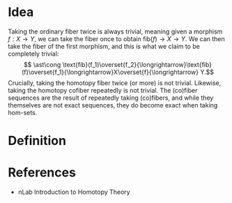 # Idea
Taking the ordinary fiber twice is always trivial, meaning given a morphism $f:X\to Y$, we can take the fiber once to obtain $\text{fib}(f)\to X\to Y$. We can then take the fiber of the first morphism, and this is  what we claim to be completely trivial:
$$
\ast\cong \text{fib}(f_1)\overset{f_2}{\longrightarrow}\text{fib}(f)\overset{f_1}{\longrightarrow}X\overset{f}{\longrightarrow} Y.$$
Crucially, taking the homotopy fiber twice (or more) is not trivial. Likewise, taking the homotopy cofiber repeatedly is not trivial. The (co)fiber sequences are the result of repeatedly taking (co)fibers, and while they themselves are not exact sequences, they do become exact when taking hom-sets.

# Definition

# References
- nLab Introduction to Homotopy Theory